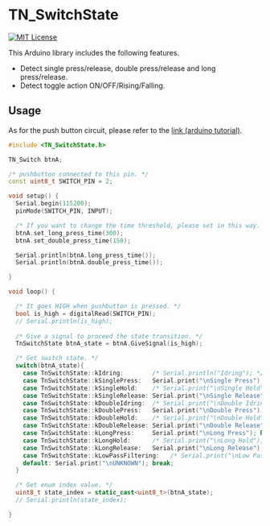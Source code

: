 

# TN_SwitchState

[![MIT License](http://img.shields.io/badge/license-MIT-blue.svg?style=flat)](LICENSE)

This Arduino library includes the following features.
* Detect single press/release, double press/release and long press/release.
* Detect toggle action ON/OFF/Rising/Falling.

## Usage

As for the push button circuit, please refer to the [link (arduino tutorial)](https://www.arduino.cc/en/tutorial/button).

```cpp
#include <TN_SwitchState.h>

TN_Switch btnA;

/* pushbutton connected to this pin. */
const uint8_t SWITCH_PIN = 2;

void setup() {
  Serial.begin(115200);
  pinMode(SWITCH_PIN, INPUT);

  /* If you want to change the time threshold, please set in this way. */
  btnA.set_long_press_time(300);
  btnA.set_double_press_time(150);

  Serial.println(btnA.long_press_time());
  Serial.println(btnA.double_press_time());

}

void loop() {

  /* It goes HIGH when pushbutton is pressed. */
  bool is_high = digitalRead(SWITCH_PIN);
  // Serial.println(is_high);
  
  /* Give a signal to proceed the state transition. */
  TnSwitchState btnA_state = btnA.GiveSignal(is_high);

  /* Get switch state. */
  switch(btnA_state){
    case TnSwitchState::kIdring:        /* Serial.println("Idring"); */ break;
    case TnSwitchState::kSinglePress:   Serial.print("\nSingle Press"); break;
    case TnSwitchState::kSingleHold:    /* Serial.print("\nSingle Hold"); */  break;
    case TnSwitchState::kSingleRelease: Serial.print("\nSingle Release"); break;
    case TnSwitchState::kDoubleIdring:  /* Serial.print("\nDouble Idring");*/ break;
    case TnSwitchState::kDoublePress:   Serial.print("\nDouble Press"); break;
    case TnSwitchState::kDoubleHold:    /* Serial.print("\nDouble Hold"); */  break;
    case TnSwitchState::kDoubleRelease: Serial.print("\nDouble Release"); break;
    case TnSwitchState::kLongPress:     Serial.print("\nLong Press"); break;
    case TnSwitchState::kLongHold:      /* Serial.print("\nLong Hold"); */  break;
    case TnSwitchState::kLongRelease:   Serial.print("\nLong Release"); break;
    case TnSwitchState::kLowPassFiltering:   /* Serial.print("\nLow Pass Filtering"); */ break;
    default: Serial.print("\nUNKNOWN"); break;
  }

  /* Get enum index value. */
  uint8_t state_index = static_cast<uint8_t>(btnA_state);
  // Serial.println(state_index);

}
```
